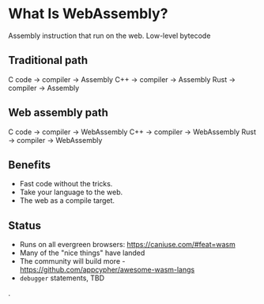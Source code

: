 # What Is WebAssembly?

Assembly instruction that run on the web.
Low-level bytecode







## Traditional path

C code -> compiler -> Assembly
C++    -> compiler -> Assembly
Rust   -> compiler -> Assembly







## Web assembly path

C code -> compiler -> WebAssembly
C++    -> compiler -> WebAssembly
Rust   -> compiler -> WebAssembly







## Benefits

* Fast code without the tricks.
* Take your language to the web.
* The web as a compile target.








## Status

* Runs on all evergreen browsers: https://caniuse.com/#feat=wasm
* Many of the "nice things" have landed
* The community will build more - https://github.com/appcypher/awesome-wasm-langs
* `debugger` statements, TBD














.
